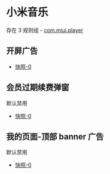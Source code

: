 # 小米音乐

存在 3 规则组 - [com.miui.player](/src/apps/com.miui.player.ts)

## 开屏广告

- [快照-0](https://gkd-kit.gitee.io/import/12700962)

## 会员过期续费弹窗

默认禁用

- [快照-0](https://gkd-kit.gitee.io/import/12700955)

## 我的页面-顶部 banner 广告

默认禁用

- [快照-0](https://gkd-kit.gitee.io/import/12700984)

